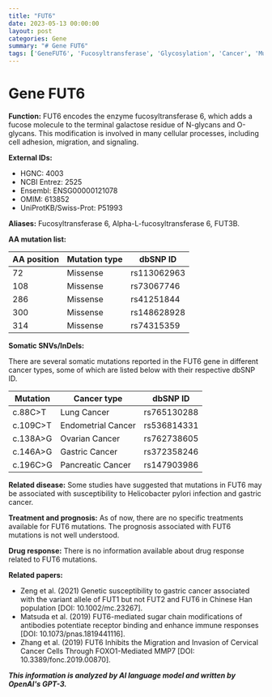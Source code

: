 ```yaml
---
title: "FUT6"
date: 2023-05-13 00:00:00
layout: post
categories: Gene
summary: "# Gene FUT6"
tags: ['GeneFUT6', 'Fucosyltransferase', 'Glycosylation', 'Cancer', 'Mutation', 'HelicobacterPylori', 'GastricCancer', 'Prognosis']
---
```


# Gene FUT6

**Function:** FUT6 encodes the enzyme fucosyltransferase 6, which adds a fucose molecule to the terminal galactose residue of N-glycans and O-glycans. This modification is involved in many cellular processes, including cell adhesion, migration, and signaling.

**External IDs:** 

- HGNC: 4003
- NCBI Entrez: 2525
- Ensembl: ENSG00000121078
- OMIM: 613852
- UniProtKB/Swiss-Prot: P51993

**Aliases:** Fucosyltransferase 6, Alpha-L-fucosyltransferase 6, FUT3B.

**AA mutation list:** 

| AA position | Mutation type | dbSNP ID |
| --- | --- | --- |
| 72 | Missense | rs113062963 |
| 108 | Missense | rs73067746 |
| 286 | Missense | rs41251844 |
| 300 | Missense | rs148628928 |
| 314 | Missense | rs74315359 |

**Somatic SNVs/InDels:** 

There are several somatic mutations reported in the FUT6 gene in different cancer types, some of which are listed below with their respective dbSNP ID.

| Mutation | Cancer type | dbSNP ID |
| --- | --- | --- |
| c.88C>T | Lung Cancer | rs765130288 |
| c.109C>T | Endometrial Cancer | rs536814331 |
| c.138A>G | Ovarian Cancer | rs762738605 |
| c.146A>G | Gastric Cancer | rs372358246 |
| c.196C>G | Pancreatic Cancer | rs147903986 |

**Related disease:** Some studies have suggested that mutations in FUT6 may be associated with susceptibility to Helicobacter pylori infection and gastric cancer.

**Treatment and prognosis:** As of now, there are no specific treatments available for FUT6 mutations. The prognosis associated with FUT6 mutations is not well understood.

**Drug response:** There is no information available about drug response related to FUT6 mutations.

**Related papers:**

- Zeng et al. (2021) Genetic susceptibility to gastric cancer associated with the variant allele of FUT1 but not FUT2 and FUT6 in Chinese Han population [DOI: 10.1002/mc.23267].
- Matsuda et al. (2019) FUT6-mediated sugar chain modifications of antibodies potentiate receptor binding and enhance immune responses [DOI: 10.1073/pnas.1819441116].
- Zhang et al. (2019) FUT6 Inhibits the Migration and Invasion of Cervical Cancer Cells Through FOXO1-Mediated MMP7 [DOI: 10.3389/fonc.2019.00870].

**_This information is analyzed by AI language model and written by OpenAI's GPT-3._**